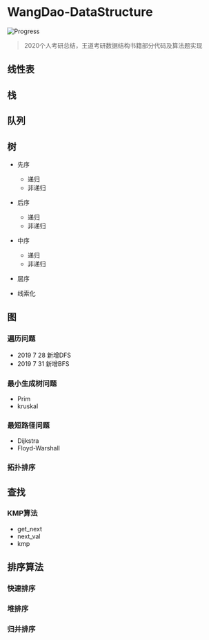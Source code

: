 # WangDao-DataStructure

![Progress](http://progressed.io/bar/58?title=completed)  

> 2020个人考研总结，王道考研数据结构书籍部分代码及算法题实现
>
> 



## 线性表



## 栈



## 队列



## 树

- 先序 
  - 递归
  - 非递归
- 后序
  - 递归
  - 非递归
- 中序
  - 递归
  - 非递归
- 层序

- 线索化



## 图

### 遍历问题

- 2019 7 28 新增DFS
- 2019 7 31 新增BFS

### 最小生成树问题

- Prim
- kruskal

### 最短路径问题

- Dijkstra
- Floyd-Warshall

### 拓扑排序



## 查找

### KMP算法

- get_next
- next_val
- kmp



## 排序算法

### 快速排序

### 堆排序

### 归并排序